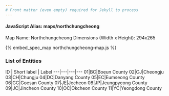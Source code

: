 ```yaml
---
# Front matter (even empty) required for Jekyll to process
---
```


#### JavaScript Alias: maps/northchungcheong

Map Name: Northchungcheong
Dimensions (Width x Height): 294x265




{% embed_spec_map northchungcheong-map.js %}

### List of Entities

ID | Short label | Label
---|---|---|---
01|BC|Boeun County
02|CJ|Cheongju
03|CH|Chungju
04|DC|Danyang County
05|EC|Eumseong County
06|GC|Goesan County
07|JE|Jecheon
08|JP|Jeungpyeong County
09|JC|Jincheon County
10|OC|Okcheon County
11|YC|Yeongdong County